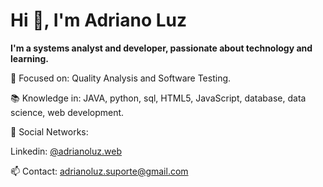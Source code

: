 <h1>Hi 👋, I'm Adriano Luz </h1>

<b>I'm a systems analyst and developer, passionate about technology and learning.</b>

🎯 Focused on: Quality Analysis and Software Testing.

📚 Knowledge in: JAVA, python, sql, HTML5, JavaScript, database, data science, web development.

📱 Social Networks:

Linkedin: <a href="https://www.linkedin.com/in/adrianoluz.web/" target="_blank">@adrianoluz.web</a>

📫 Contact: adrianoluz.suporte@gmail.com

